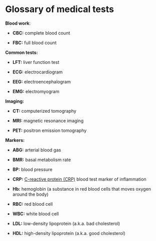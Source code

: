 # Glossary of medical tests

**Blood work**:

* **CBC:** complete blood count

* **FBC:** full blood count

**Common tests:**

* **LFT:** liver function test

* **ECG:** electrocardiogram

* **EEG:** electroencephalogram

* **EMG:** electromyogram

**Imaging:**

* **CT:** computerized tomography

* **MRI:** magnetic resonance imaging

* **PET:** positron emission tomography

**Markers:**

* **ABG:** arterial blood gas

* **BMR:** basal metabolism rate

* **BP:**  blood pressure

* **CRP:** [C-reactive protein (CRP)](../c-reactive-protein/) blood test marker of inflammation

* **Hb:** hemoglobin (a substance in red blood cells that moves oxygen around the body)

* **RBC:** red blood cell

* **WBC:** white blood cell

* **LDL:** low-density lipoprotein (a.k.a. bad cholesterol)

* **HDL:** high-density lipoprotein (a.k.a. good cholesterol)

